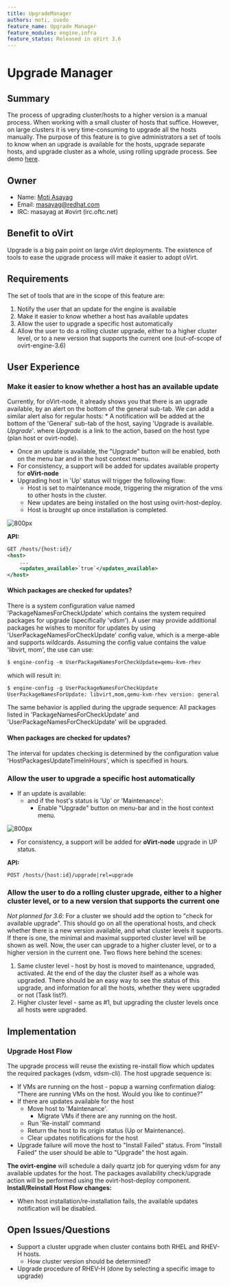 ```yaml
---
title: UpgradeManager
authors: moti, ovedo
feature_name: Upgrade Manager
feature_modules: engine,infra
feature_status: Released in oVirt 3.6
---
```


# Upgrade Manager

## Summary

The process of upgrading cluster/hosts to a higher version is a manual process. When working with a small cluster of hosts that suffice. However, on large clusters it is very time-consuming to upgrade all the hosts manually. The purpose of this feature is to give administrators a set of tools to know when an upgrade is available for the hosts, upgrade separate hosts, and upgrade cluster as a whole, using rolling upgrade process.
See demo [here](https://youtu.be/fDzBNKu5pyQ).

## Owner

*   Name: [Moti Asayag](User:masayag)
*   Email: <masayag@redhat.com>
*   IRC: masayag at #ovirt (irc.oftc.net)

## Benefit to oVirt

Upgrade is a big pain point on large oVirt deployments. The existence of tools to ease the upgrade process will make it easier to adopt oVirt.

## Requirements

The set of tools that are in the scope of this feature are:

1.  Notify the user that an update for the engine is available
2.  Make it easier to know whether a host has available updates
3.  Allow the user to upgrade a specific host automatically
4.  Allow the user to do a rolling cluster upgrade, either to a higher cluster level, or to a new version that supports the current one (out-of-scope of ovirt-engine-3.6)

## User Experience

### Make it easier to know whether a host has an available update

Currently, for oVirt-node, it already shows you that there is an upgrade available, by an alert on the bottom of the general sub-tab.
We can add a similar alert also for regular hosts:
\* A notification will be added at the bottom of the 'General' sub-tab of the host, saying 'Upgrade is available. _Upgrade_'. where _Upgrade_ is a link to the action, based on the host type (plan host or ovirt-node).

*   Once an update is available, the "Upgrade" button will be enabled, both on the menu bar and in the host context menu.
*   For consistency, a support will be added for updates available property for **oVirt-node**
*   Upgrading host in 'Up' status will trigger the following flow:
    -   Host is set to maintenance mode, triggering the migration of the vms to other hosts in the cluster.
    -   New updates are being installed on the host using ovirt-host-deploy.
    -   Host is brought up once installation is completed.

![ 800px](/images/wiki/Update_available_mockups.png  " 800px")

**API:** 

```xml
GET /hosts/{host:id}/
<host>
    ...
    <updates_available>`true`</updates_available>
</host>
```

#### Which packages are checked for updates?

There is a system configuration value named 'PackageNamesForCheckUpdate' which contains the system required packages for upgrade (specifically 'vdsm').
A user may provide additional packages he wishes to monitor for updates by using 'UserPackageNamesForCheckUpdate' config value, which is a merge-able and supports wildcards.
Assuming the config value contains the value 'libvirt, mom', the use can use:

```bash
$ engine-config -m UserPackageNamesForCheckUpdate=qemu-kvm-rhev
```

which will result in:

```bash
$ engine-config -g UserPackageNamesForCheckUpdate
UserPackageNamesForUpdate: libvirt,mom,qemu-kvm-rhev version: general
```

The same behavior is applied during the upgrade sequence: All packages listed in 'PackageNamesForCheckUpdate' and 'UserPackageNamesForCheckUpdate' will be upgraded.

#### When packages are checked for updates?

The interval for updates checking is determined by the configuration value 'HostPackagesUpdateTimeInHours', which is specified in hours.

### Allow the user to upgrade a specific host automatically

*   If an update is available:
    -   and if the host's status is 'Up' or 'Maintenance':
        -   Enable "Upgrade" button on menu-bar and in the host context menu.

![ 800px](/images/wiki/Upgrade_host_button.png  " 800px")

*   For consistency, a support will be added for **oVirt-node** upgrade in UP status.

**API:** 

    POST /hosts/{host:id}/upgrade|rel=upgrade

### Allow the user to do a rolling cluster upgrade, either to a higher cluster level, or to a new version that supports the current one

*Not planned for 3.6*:
For a cluster we should add the option to "check for available upgrade". This should go on all the operational hosts, and check whether there is a new version available, and what cluster levels it supports. If there is one, the minimal and maximal supported cluster level will be shown as well. Now, the user can upgrade to a higher cluster level, or to a higher version in the current one.
Two flows here behind the scenes:
1. Same cluster level - host by host is moved to maintenance, upgraded, activated. At the end of the day the cluster itself as a whole was upgraded. There should be an easy way to see the status of this upgrade, and information for all the hosts, whether they were upgraded or not (Task list?).
2. Higher cluster level - same as #1, but upgrading the cluster levels once all hosts were upgraded.

## Implementation

### Upgrade Host Flow

The upgrade process will reuse the existing re-install flow which updates the required packages (vdsm, vdsm-cli).
The host upgrade sequence is:

*   If VMs are running on the host - popup a warning confirmation dialog: "There are running VMs on the host. Would you like to continue?"
*   If there are updates available for the host
    -   Move host to 'Maintenance'.
        -   Migrate VMs if there are any running on the host.
    -   Run 'Re-install' command
    -   Return the host to its origin status (Up or Maintenance).
    -   Clear updates notifications for the host
*   Upgrade failure will move the host to "Install Failed" status. From "Install Failed" the user should be able to "Upgrade" the host again.

**The ovirt-engine** will schedule a daily quartz job for querying vdsm for any available updates for the host.
 The packages availability check/upgrade action will be performed using the ovirt-host-deploy component.
 **Install/Reinstall Host Flow changes:**

*   When host installation/re-installation fails, the available updates notification will be disabled.

## Open Issues/Questions

*   Support a cluster upgrade when cluster contains both RHEL and RHEV-H hosts.
    -   How cluster version should be determined?
*   Upgrade procedure of RHEV-H (done by selecting a specific image to upgrade)
